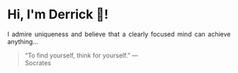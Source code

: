 # Hi, I'm Derrick 👋!
<p align="justify">I admire uniqueness and believe that a clearly focused mind can achieve anything...</p> 
<!-- #quote-start -->
<blockquote>&ldquo;To find yourself, think for yourself.&rdquo; &mdash; <footer>Socrates</footer></blockquote>
<!-- #quote-end -->
